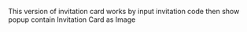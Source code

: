 This version of invitation card works by input invitation code then show popup contain Invitation Card as Image

